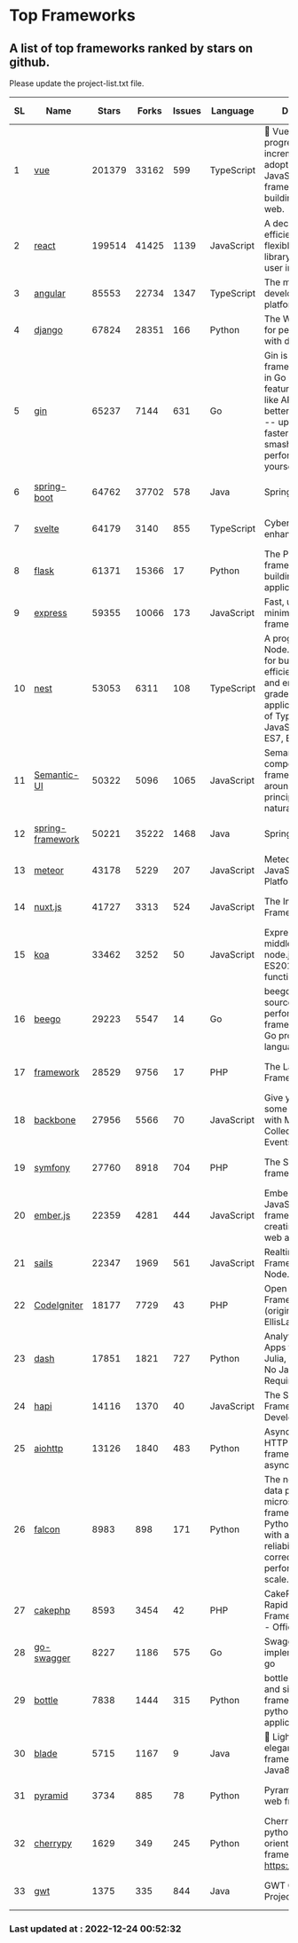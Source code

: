 # Top Frameworks
## A list of top frameworks ranked by stars on github.  
Please update the project-list.txt file.

| SL| Name  | Stars| Forks| Issues | Language | Description | Last Commit |
| --| ------| -----| ---- | ------ | -------- | ----------- | ----------- |
| 1 | [vue](https://github.com/vuejs/vue) | 201379 | 33162 | 599 | TypeScript | 🖖 Vue.js is a progressive, incrementally-adoptable JavaScript framework for building UI on the web. | 2022-12-14 08:43:02 |
| 2 | [react](https://github.com/facebook/react) | 199514 | 41425 | 1139 | JavaScript | A declarative, efficient, and flexible JavaScript library for building user interfaces. | 2022-12-23 19:31:27 |
| 3 | [angular](https://github.com/angular/angular) | 85553 | 22734 | 1347 | TypeScript | The modern web developer’s platform | 2022-12-23 14:16:33 |
| 4 | [django](https://github.com/django/django) | 67824 | 28351 | 166 | Python | The Web framework for perfectionists with deadlines. | 2022-12-22 09:41:12 |
| 5 | [gin](https://github.com/gin-gonic/gin) | 65237 | 7144 | 631 | Go | Gin is a HTTP web framework written in Go (Golang). It features a Martini-like API with much better performance -- up to 40 times faster. If you need smashing performance, get yourself some Gin. | 2022-12-22 15:18:47 |
| 6 | [spring-boot](https://github.com/spring-projects/spring-boot) | 64762 | 37702 | 578 | Java | Spring Boot | 2022-12-22 21:36:02 |
| 7 | [svelte](https://github.com/sveltejs/svelte) | 64179 | 3140 | 855 | TypeScript | Cybernetically enhanced web apps | 2022-12-22 16:47:52 |
| 8 | [flask](https://github.com/pallets/flask) | 61371 | 15366 | 17 | Python | The Python micro framework for building web applications. | 2022-11-25 15:51:37 |
| 9 | [express](https://github.com/expressjs/express) | 59355 | 10066 | 173 | JavaScript | Fast, unopinionated, minimalist web framework for node. | 2022-10-08 20:11:42 |
| 10 | [nest](https://github.com/nestjs/nest) | 53053 | 6311 | 108 | TypeScript | A progressive Node.js framework for building efficient, scalable, and enterprise-grade server-side applications on top of TypeScript & JavaScript (ES6, ES7, ES8) 🚀 | 2022-12-23 08:16:49 |
| 11 | [Semantic-UI](https://github.com/Semantic-Org/Semantic-UI) | 50322 | 5096 | 1065 | JavaScript | Semantic is a UI component framework based around useful principles from natural language. | 2022-10-06 20:02:37 |
| 12 | [spring-framework](https://github.com/spring-projects/spring-framework) | 50221 | 35222 | 1468 | Java | Spring Framework | 2022-12-23 15:11:16 |
| 13 | [meteor](https://github.com/meteor/meteor) | 43178 | 5229 | 207 | JavaScript | Meteor, the JavaScript App Platform | 2022-12-22 12:50:09 |
| 14 | [nuxt.js](https://github.com/nuxt/nuxt.js) | 41727 | 3313 | 524 | JavaScript | The Intuitive Vue(2) Framework | 2022-12-19 17:01:27 |
| 15 | [koa](https://github.com/koajs/koa) | 33462 | 3252 | 50 | JavaScript | Expressive middleware for node.js using ES2017 async functions | 2022-12-09 05:49:41 |
| 16 | [beego](https://github.com/beego/beego) | 29223 | 5547 | 14 | Go | beego is an open-source, high-performance web framework for the Go programming language. | 2022-12-23 03:49:29 |
| 17 | [framework](https://github.com/laravel/framework) | 28529 | 9756 | 17 | PHP | The Laravel Framework. | 2022-12-23 21:42:05 |
| 18 | [backbone](https://github.com/jashkenas/backbone) | 27956 | 5566 | 70 | JavaScript | Give your JS App some Backbone with Models, Views, Collections, and Events | 2022-11-23 20:55:56 |
| 19 | [symfony](https://github.com/symfony/symfony) | 27760 | 8918 | 704 | PHP | The Symfony PHP framework | 2022-12-22 20:32:03 |
| 20 | [ember.js](https://github.com/emberjs/ember.js) | 22359 | 4281 | 444 | JavaScript | Ember.js - A JavaScript framework for creating ambitious web applications | 2022-12-22 18:18:17 |
| 21 | [sails](https://github.com/balderdashy/sails) | 22347 | 1969 | 561 | JavaScript | Realtime MVC Framework for Node.js | 2022-11-21 02:21:42 |
| 22 | [CodeIgniter](https://github.com/bcit-ci/CodeIgniter) | 18177 | 7729 | 43 | PHP | Open Source PHP Framework (originally from EllisLab) | 2022-12-01 11:38:45 |
| 23 | [dash](https://github.com/plotly/dash) | 17851 | 1821 | 727 | Python | Analytical Web Apps for Python, R, Julia, and Jupyter. No JavaScript Required. | 2022-12-17 15:12:48 |
| 24 | [hapi](https://github.com/hapijs/hapi) | 14116 | 1370 | 40 | JavaScript | The Simple, Secure Framework Developers Trust | 2022-12-23 20:15:56 |
| 25 | [aiohttp](https://github.com/aio-libs/aiohttp) | 13126 | 1840 | 483 | Python | Asynchronous HTTP client/server framework for asyncio and Python | 2022-12-12 17:19:25 |
| 26 | [falcon](https://github.com/falconry/falcon) | 8983 | 898 | 171 | Python | The no-magic web data plane API and microservices framework for Python developers, with a focus on reliability, correctness, and performance at scale. | 2022-12-02 14:57:32 |
| 27 | [cakephp](https://github.com/cakephp/cakephp) | 8593 | 3454 | 42 | PHP | CakePHP: The Rapid Development Framework for PHP - Official Repository | 2022-12-21 12:34:45 |
| 28 | [go-swagger](https://github.com/go-swagger/go-swagger) | 8227 | 1186 | 575 | Go | Swagger 2.0 implementation for go | 2022-12-18 01:03:36 |
| 29 | [bottle](https://github.com/bottlepy/bottle) | 7838 | 1444 | 315 | Python | bottle.py is a fast and simple micro-framework for python web-applications. | 2022-09-05 15:24:52 |
| 30 | [blade](https://github.com/lets-blade/blade) | 5715 | 1167 | 9 | Java | :rocket: Lightning fast and elegant mvc framework for Java8 | 2022-05-10 12:38:06 |
| 31 | [pyramid](https://github.com/Pylons/pyramid) | 3734 | 885 | 78 | Python | Pyramid - A Python web framework | 2022-09-29 23:22:56 |
| 32 | [cherrypy](https://github.com/cherrypy/cherrypy) | 1629 | 349 | 245 | Python | CherryPy is a pythonic, object-oriented HTTP framework.      https://cherrypy.dev | 2022-07-17 20:36:25 |
| 33 | [gwt](https://github.com/gwtproject/gwt) | 1375 | 335 | 844 | Java | GWT Open Source Project | 2022-11-30 14:11:08 |

### Last updated at : 2022-12-24 00:52:32
